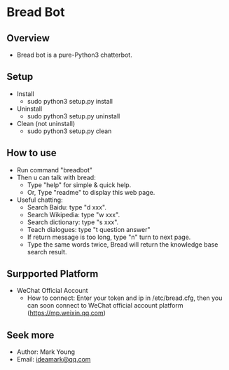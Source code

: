 # Bread Bot

## Overview
* Bread bot is a pure-Python3 chatterbot.

## Setup
* Install
  * sudo python3 setup.py install
* Uninstall
  * sudo python3 setup.py uninstall
* Clean (not uninstall)
  * sudo python3 setup.py clean

## How to use
* Run command "breadbot"
* Then u can talk with bread:
  * Type "help" for simple & quick help.
  * Or, Type "readme" to display this web page.
* Useful chatting:
  * Search Baidu: type "d xxx".
  * Search Wikipedia: type "w xxx".
  * Search dictionary: type "s xxx".
  * Teach dialogues: type "t question   answer"
  * If return message is too long, type "n" turn to next page.
  * Type the same words twice, Bread will return the knowledge base search result.

## Surpported Platform
* WeChat Official Account
  * How to connect: Enter your token and ip in /etc/bread.cfg, then you can soon connect to WeChat official account platform (https://mp.weixin.qq.com)

## Seek more
* Author: Mark Young
* Email: ideamark@qq.com
